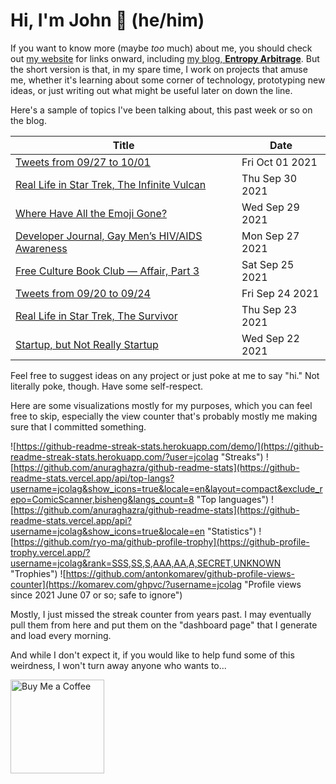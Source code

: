 # Hi, I'm John 👋 (he/him)

If you want to know more (maybe *too* much) about me, you should check out [my website](https://john.colagioia.net/) for links onward, including [my blog, **Entropy Arbitrage**](https://john.colagioia.net/blog).  But the short version is that, in my spare time, I work on projects that amuse me, whether it's learning about some corner of technology, prototyping new ideas, or just writing out what might be useful later on down the line.

Here's a sample of topics I've been talking about, this past week or so on the blog.

|Title|Date|
|-----|-------|
|[Tweets from 09/27 to 10/01](https://john.colagioia.net/blog/media/2021/10/01/week.html)|Fri Oct 01 2021|
|[Real Life in Star Trek, The Infinite Vulcan](https://john.colagioia.net/blog/2021/09/30/infinite.html)|Thu Sep 30 2021|
|[Where Have All the Emoji Gone?](https://john.colagioia.net/blog/2021/09/29/emoji.html)|Wed Sep 29 2021|
|[Developer Journal, Gay Men’s HIV/AIDS Awareness](https://john.colagioia.net/blog/2021/09/27/hiv.html)|Mon Sep 27 2021|
|[Free Culture Book Club — Affair, Part 3](https://john.colagioia.net/blog/2021/09/25/affair3.html)|Sat Sep 25 2021|
|[Tweets from 09/20 to 09/24](https://john.colagioia.net/blog/media/2021/09/24/week.html)|Fri Sep 24 2021|
|[Real Life in Star Trek, The Survivor](https://john.colagioia.net/blog/2021/09/23/survivor.html)|Thu Sep 23 2021|
|[Startup, but Not Really Startup](https://john.colagioia.net/blog/2021/09/22/startup.html)|Wed Sep 22 2021|

Feel free to suggest ideas on any project or just poke at me to say "hi." Not literally poke, though. Have some self-respect.

Here are some visualizations mostly for my purposes, which you can feel free to skip, especially the view counter that's probably mostly me making sure that I committed something.

![https://github-readme-streak-stats.herokuapp.com/demo/](https://github-readme-streak-stats.herokuapp.com/?user=jcolag "Streaks")
![https://github.com/anuraghazra/github-readme-stats](https://github-readme-stats.vercel.app/api/top-langs?username=jcolag&show_icons=true&locale=en&layout=compact&exclude_repo=ComicScanner,bisheng&langs_count=8 "Top languages")
![https://github.com/anuraghazra/github-readme-stats](https://github-readme-stats.vercel.app/api?username=jcolag&show_icons=true&locale=en "Statistics")
![https://github.com/ryo-ma/github-profile-trophy](https://github-profile-trophy.vercel.app/?username=jcolag&rank=SSS,SS,S,AAA,AA,A,SECRET,UNKNOWN "Trophies")
![https://github.com/antonkomarev/github-profile-views-counter](https://komarev.com/ghpvc/?username=jcolag "Profile views since 2021 June 07 or so; safe to ignore")

Mostly, I just missed the streak counter from years past.  I may eventually pull them from here and put them on the "dashboard page" that I generate and load every morning.

And while I don't expect it, if you would like to help fund some of this weirdness, I won't turn away anyone who wants to...

[<img src="https://cdn.buymeacoffee.com/buttons/v2/default-yellow.png" alt="Buy Me a Coffee" width="150px"/>](https://www.buymeacoffee.com/jcolag)
